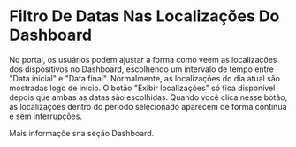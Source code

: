 # Filtro De Datas Nas Localizações Do Dashboard

No portal, os usuários podem ajustar a forma como veem as localizações dos dispositivos no Dashboard, escolhendo um intervalo de tempo entre "Data inicial" e "Data final". Normalmente, as localizações do dia atual são mostradas logo de início. O botão "Exibir localizações" só fica disponível depois que ambas as datas são escolhidas. Quando você clica nesse botão, as localizações dentro do período selecionado aparecem de forma contínua e sem interrupções.

Mais informaçõe sna seção Dashboard.

